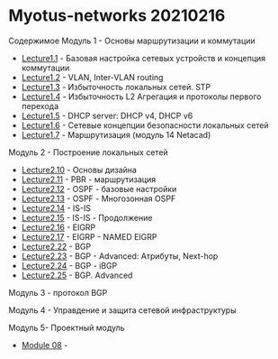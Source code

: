# Myotus-networks 20210216

Cодержимое
Модуль 1 - Основы маршрутизации и коммутации
- [Lecture1.1](MODULE01/Lecture01/README.MD) - Базовая настройка сетевых устройств и концепция коммутации
- [Lecture1.2](MODULE01/Lecture02/README.MD) - VLAN, Inter-VLAN routing
- [Lecture1.3](MODULE01/Lecture03/README.MD) - Избыточность локальных сетей. STP
- [Lecture1.4](MODULE01/Lecture04/README.MD) - Избыточность L2 Агрегация и протоколы первого перехода
- [Lecture1.5](MODULE01/Lecture05/README.MD) - DHCP server: DHCP v4, DHCP v6
- [Lecture1.6](MODULE01/Lecture06/README.MD) - Cетевые концепции безопасности локальных сетей
- [Lecture1.7](MODULE01/Lecture07/README.MD) - Маршрутизация (модуль 14 Netacad)


Модуль 2 - Построение локальных сетей

- [Lecture2.10](MODULE02/Lecture10/README.MD) - Основы дизайна
- [Lecture2.11](MODULE02/Lecture11/README.MD) - PBR - маршрутизация
- [Lecture2.12](MODULE02/Lecture12/README.MD) - OSPF - базовые настройки
- [Lecture2.13](MODULE02/Lecture13/README.MD) - OSPF - Многозонная OSPF
- [Lecture2.14](MODULE02/Lecture14/README.MD) - IS-IS
- [Lecture2.15](MODULE02/Lecture15/README.MD) - IS-IS - Продолжение
- [Lecture2.16](MODULE02/Lecture16/README.MD) - EIGRP
- [Lecture2.17](MODULE02/Lecture17/README.MD) - EIGRP - NAMED EIGRP
- [Lecture2.22](MODULE02/Lecture22/README.MD) - BGP
- [Lecture2.23](MODULE02/Lecture23/README.MD) - BGP - Advanced: Атрибуты, Next-hop
- [Lecture2.24](MODULE02/Lecture24/README.MD) - BGP - iBGP
- [Lecture2.25](MODULE02/Lecture25/README.MD) - BGP. Advanced



Модуль 3 - протокол BGP

Модуль 4 - Управдение и защита сетевой инфраструктуры

Модуль 5- Проектный модуль

- [Module 08](ModuleXX/LectureYY/README.MD) - 

